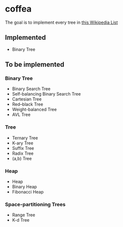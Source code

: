 # coffea


The goal is to implement every tree in [this Wikipedia List](https://en.wikipedia.org/wiki/List_of_data_structures#Trees)

## Implemented
- Binary Tree

## To be implemented

### Binary Tree
- Binary Search Tree
- Self-balancing Binary Search Tree
- Cartesian Tree
- Red–black Tree
- Weight-balanced Tree
- AVL Tree

### Tree
- Ternary Tree
- K-ary Tree
- Suffix Tree
- Radix Tree
- (a,b) Tree

### Heap
- Heap
- Binary Heap
- Fibonacci Heap

### Space-partitioning Trees
- Range Tree
- K-d Tree

